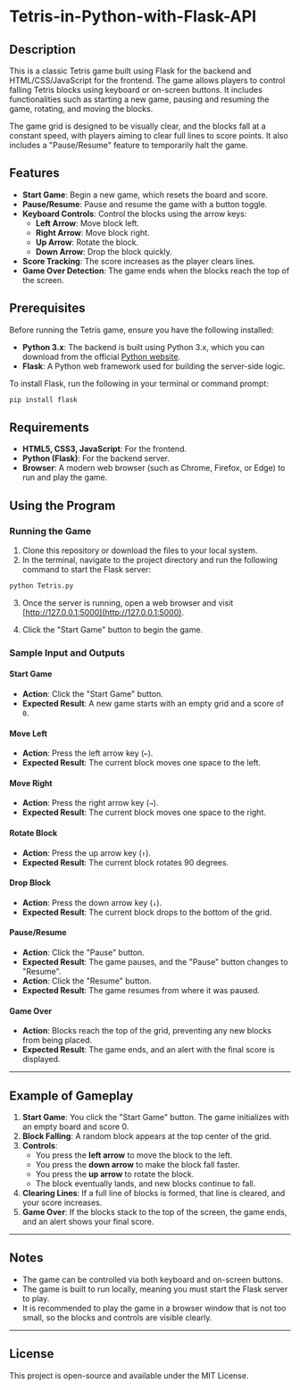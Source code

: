 # Tetris-in-Python-with-Flask-API


## Description

This is a classic Tetris game built using Flask for the backend and HTML/CSS/JavaScript for the frontend. The game allows players to control falling Tetris blocks using keyboard or on-screen buttons. It includes functionalities such as starting a new game, pausing and resuming the game, rotating, and moving the blocks.

The game grid is designed to be visually clear, and the blocks fall at a constant speed, with players aiming to clear full lines to score points. It also includes a "Pause/Resume" feature to temporarily halt the game.

## Features

- **Start Game**: Begin a new game, which resets the board and score.
- **Pause/Resume**: Pause and resume the game with a button toggle.
- **Keyboard Controls**: Control the blocks using the arrow keys:
  - **Left Arrow**: Move block left.
  - **Right Arrow**: Move block right.
  - **Up Arrow**: Rotate the block.
  - **Down Arrow**: Drop the block quickly.
- **Score Tracking**: The score increases as the player clears lines.
- **Game Over Detection**: The game ends when the blocks reach the top of the screen.

## Prerequisites

Before running the Tetris game, ensure you have the following installed:

- **Python 3.x**: The backend is built using Python 3.x, which you can download from the official [Python website](https://www.python.org/).
- **Flask**: A Python web framework used for building the server-side logic.

To install Flask, run the following in your terminal or command prompt:

```bash
pip install flask
```

## Requirements

- **HTML5, CSS3, JavaScript**: For the frontend.
- **Python (Flask)**: For the backend server.
- **Browser**: A modern web browser (such as Chrome, Firefox, or Edge) to run and play the game.

## Using the Program

### Running the Game

1. Clone this repository or download the files to your local system.
2. In the terminal, navigate to the project directory and run the following command to start the Flask server:

```bash
python Tetris.py
```

3. Once the server is running, open a web browser and visit [http://127.0.0.1:5000](http://127.0.0.1:5000).

4. Click the "Start Game" button to begin the game.

### Sample Input and Outputs

#### Start Game

- **Action**: Click the "Start Game" button.
- **Expected Result**: A new game starts with an empty grid and a score of `0`.

#### Move Left

- **Action**: Press the left arrow key (`←`).
- **Expected Result**: The current block moves one space to the left.

#### Move Right

- **Action**: Press the right arrow key (`→`).
- **Expected Result**: The current block moves one space to the right.

#### Rotate Block

- **Action**: Press the up arrow key (`↑`).
- **Expected Result**: The current block rotates 90 degrees.

#### Drop Block

- **Action**: Press the down arrow key (`↓`).
- **Expected Result**: The current block drops to the bottom of the grid.

#### Pause/Resume

- **Action**: Click the "Pause" button.
- **Expected Result**: The game pauses, and the "Pause" button changes to "Resume".
- **Action**: Click the "Resume" button.
- **Expected Result**: The game resumes from where it was paused.

#### Game Over

- **Action**: Blocks reach the top of the grid, preventing any new blocks from being placed.
- **Expected Result**: The game ends, and an alert with the final score is displayed.

---

## Example of Gameplay

1. **Start Game**: You click the "Start Game" button. The game initializes with an empty board and score 0.
2. **Block Falling**: A random block appears at the top center of the grid.
3. **Controls**:
   - You press the **left arrow** to move the block to the left.
   - You press the **down arrow** to make the block fall faster.
   - You press the **up arrow** to rotate the block.
   - The block eventually lands, and new blocks continue to fall.
4. **Clearing Lines**: If a full line of blocks is formed, that line is cleared, and your score increases.
5. **Game Over**: If the blocks stack to the top of the screen, the game ends, and an alert shows your final score.

---

## Notes

- The game can be controlled via both keyboard and on-screen buttons.
- The game is built to run locally, meaning you must start the Flask server to play.
- It is recommended to play the game in a browser window that is not too small, so the blocks and controls are visible clearly.

---

## License

This project is open-source and available under the MIT License.
